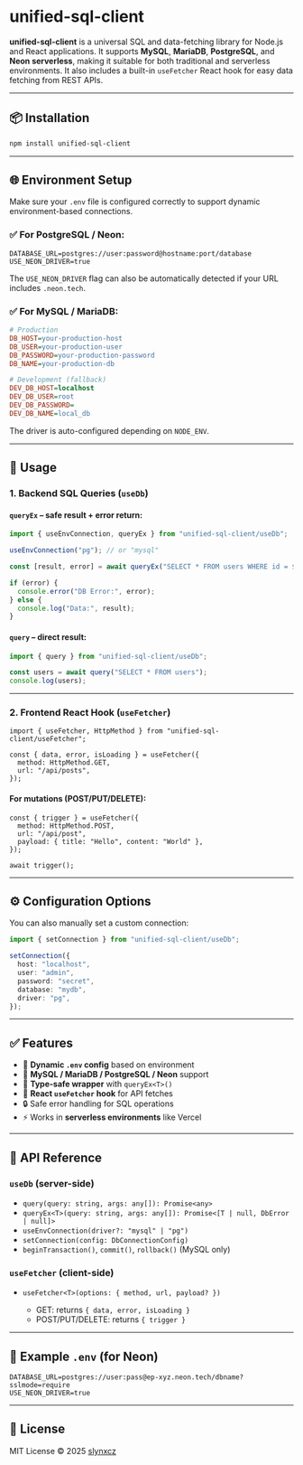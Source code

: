 # unified-sql-client

**unified-sql-client** is a universal SQL and data-fetching library for Node.js and React applications. It supports **MySQL**, **MariaDB**, **PostgreSQL**, and **Neon serverless**, making it suitable for both traditional and serverless environments. It also includes a built-in `useFetcher` React hook for easy data fetching from REST APIs.

---

## 📦 Installation

```bash
npm install unified-sql-client
````

---

## 🌐 Environment Setup

Make sure your `.env` file is configured correctly to support dynamic environment-based connections.

### ✅ For PostgreSQL / Neon:

```
DATABASE_URL=postgres://user:password@hostname:port/database
USE_NEON_DRIVER=true
```

The `USE_NEON_DRIVER` flag can also be automatically detected if your URL includes `.neon.tech`.

### ✅ For MySQL / MariaDB:

```ini
# Production
DB_HOST=your-production-host
DB_USER=your-production-user
DB_PASSWORD=your-production-password
DB_NAME=your-production-db

# Development (fallback)
DEV_DB_HOST=localhost
DEV_DB_USER=root
DEV_DB_PASSWORD=
DEV_DB_NAME=local_db
```

The driver is auto-configured depending on `NODE_ENV`.

---

## 🚀 Usage

### 1. Backend SQL Queries (`useDb`)

#### `queryEx` – safe result + error return:

```ts
import { useEnvConnection, queryEx } from "unified-sql-client/useDb";

useEnvConnection("pg"); // or "mysql"

const [result, error] = await queryEx("SELECT * FROM users WHERE id = $1", [1]);

if (error) {
  console.error("DB Error:", error);
} else {
  console.log("Data:", result);
}
```

#### `query` – direct result:

```ts
import { query } from "unified-sql-client/useDb";

const users = await query("SELECT * FROM users");
console.log(users);
```

---

### 2. Frontend React Hook (`useFetcher`)

```tsx
import { useFetcher, HttpMethod } from "unified-sql-client/useFetcher";

const { data, error, isLoading } = useFetcher({
  method: HttpMethod.GET,
  url: "/api/posts",
});
```

#### For mutations (POST/PUT/DELETE):

```tsx
const { trigger } = useFetcher({
  method: HttpMethod.POST,
  url: "/api/post",
  payload: { title: "Hello", content: "World" },
});

await trigger();
```

---

## ⚙️ Configuration Options

You can also manually set a custom connection:

```ts
import { setConnection } from "unified-sql-client/useDb";

setConnection({
  host: "localhost",
  user: "admin",
  password: "secret",
  database: "mydb",
  driver: "pg",
});
```

---

## ✅ Features

* 🔄 **Dynamic `.env` config** based on environment
* 🧩 **MySQL / MariaDB / PostgreSQL / Neon** support
* 🚀 **Type-safe wrapper** with `queryEx<T>()`
* 🔗 **React `useFetcher` hook** for API fetches
* 🔒 Safe error handling for SQL operations
* ⚡ Works in **serverless environments** like Vercel

---

## 📘 API Reference

### `useDb` (server-side)

* `query(query: string, args: any[]): Promise<any>`
* `queryEx<T>(query: string, args: any[]): Promise<[T | null, DbError | null]>`
* `useEnvConnection(driver?: "mysql" | "pg")`
* `setConnection(config: DbConnectionConfig)`
* `beginTransaction()`, `commit()`, `rollback()` (MySQL only)

### `useFetcher` (client-side)

* `useFetcher<T>(options: { method, url, payload? })`

    * GET: returns `{ data, error, isLoading }`
    * POST/PUT/DELETE: returns `{ trigger }`

---

## 🧪 Example `.env` (for Neon)

```env
DATABASE_URL=postgres://user:pass@ep-xyz.neon.tech/dbname?sslmode=require
USE_NEON_DRIVER=true
```

---

## 📝 License

MIT License © 2025 [slynxcz](https://github.com/slynxcz)